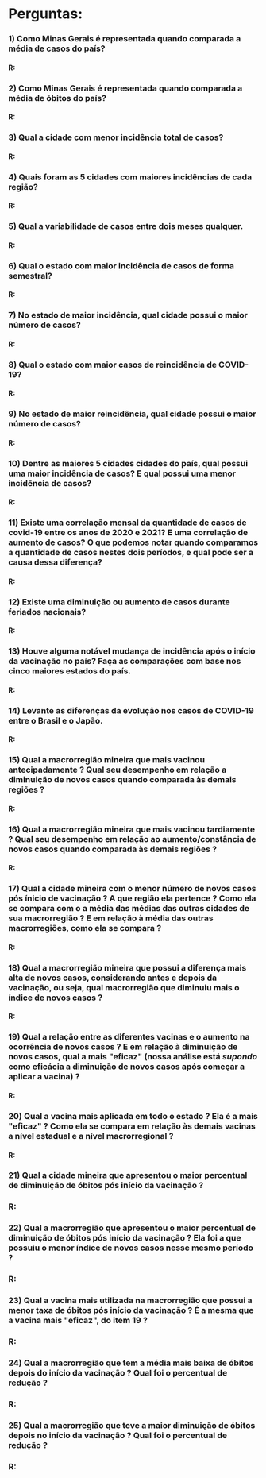 # **Perguntas:**

### 1) Como Minas Gerais é representada quando comparada a média de casos do país?
#### R:
### 2) Como Minas Gerais é representada quando comparada a média de óbitos do país?
#### R:
### 3) Qual a cidade com menor incidência total de casos?
#### R:
### 4) Quais foram as 5 cidades com maiores incidências de cada região?
#### R:
### 5) Qual a variabilidade de casos entre dois meses qualquer.
#### R:
### 6) Qual o estado com maior incidência de casos de forma semestral?
#### R:
### 7) No estado de maior incidência, qual cidade possui o maior número de casos?
#### R:
### 8) Qual o estado com maior casos de reincidência de COVID-19?
#### R:
### 9) No estado de maior reincidência, qual cidade possui o maior número de casos?
#### R:
### 10) Dentre as maiores 5 cidades cidades do país, qual possui uma maior incidência de casos? E qual possui uma menor incidência de casos?
#### R:
### 11) Existe uma correlação mensal da quantidade de casos de covid-19 entre os anos de 2020 e 2021? E uma correlação de aumento de casos? O que podemos notar quando comparamos a quantidade de casos nestes dois períodos, e qual pode ser a causa dessa diferença?
#### R:
### 12) Existe uma diminuição ou aumento de casos durante feriados nacionais?
#### R:
### 13) Houve alguma notável mudança de incidência após o início da vacinação no país? Faça as comparações com base nos cinco maiores estados do país.
#### R:
### 14) Levante as diferenças da evolução nos casos de COVID-19 entre o Brasil e o Japão.
#### R:
### 15) Qual a macrorregião mineira que mais vacinou antecipadamente ? Qual seu desempenho em relação a diminuição de novos casos quando comparada às demais regiões ?
#### R:
### 16) Qual a macrorregião mineira que mais vacinou tardiamente ? Qual seu desempenho em relação ao aumento/constância de novos casos quando comparada às demais regiões ?
#### R:
### 17) Qual a cidade mineira com o menor número de novos casos pós ínicio de vacinação ? A que região ela pertence ? Como ela se compara com o a média das médias das outras cidades de sua macrorregião ? E em relação à média das outras macrorregiões, como ela se compara ?
#### R:
### 18) Qual a macrorregião mineira que possui a diferença mais alta de novos casos, considerando antes e depois da vacinação, ou seja, qual macrorregião que diminuiu mais o índice de novos casos ?
#### R:
### 19) Qual a relação entre as diferentes vacinas e o aumento na ocorrência de novos casos ? E em relação à diminuição de novos casos, qual a mais "eficaz" (nossa análise está ***supondo*** como eficácia a diminuição de novos casos após começar a aplicar a vacina) ?
#### R:
### 20) Qual a vacina mais aplicada em todo o estado ? Ela é a mais "eficaz" ? Como ela se compara em relação às demais vacinas a nível estadual e a nível macrorregional ?
#### R:
### 21) Qual a cidade mineira que apresentou o maior percentual de diminuição de óbitos pós início da vacinação ? 
### R:
### 22) Qual a macrorregião que apresentou o maior percentual de diminuição de óbitos pós início da vacinação ? Ela foi a que possuiu o menor índice de novos casos nesse mesmo período ?
### R:
### 23) Qual a vacina mais utilizada na macrorregião que possui a menor taxa de óbitos pós início da vacinação ? É a mesma que a vacina mais "eficaz", do item 19 ? 
### R:
### 24) Qual a macrorregião que tem a média mais baixa de óbitos depois do início da vacinação ? Qual foi o percentual de redução ?
### R:
### 25) Qual a macrorregião que teve a maior diminuição de óbitos depois no início da vacinação ? Qual foi o percentual de redução ?
### R:


